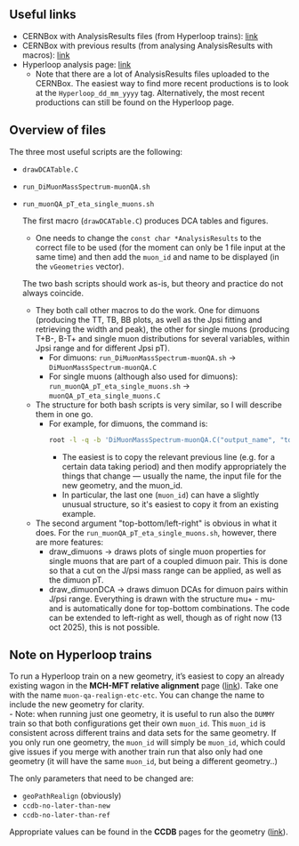 ## Useful links
- CERNBox with AnalysisResults files (from Hyperloop trains): [link](https://cernbox.cern.ch/s/QKzp9k7555DEG4a)
- CERNBox with previous results (from analysing AnalysisResults with macros): [link](https://cernbox.cern.ch/s/grt0xWM5EtEKgdD)
- Hyperloop analysis page: [link](https://alimonitor.cern.ch/hyperloop/view-analysis/51136)  
  - Note that there are a lot of AnalysisResults files uploaded to the CERNBox. The easiest way to find more recent productions is to look at the `Hyperloop_dd_mm_yyyy` tag. Alternatively, the most recent productions can still be found on the Hyperloop page.

## Overview of files
The three most useful scripts are the following:  
- `drawDCATable.C`  
- `run_DiMuonMassSpectrum-muonQA.sh`  
- `run_muonQA_pT_eta_single_muons.sh`  

  The first macro (`drawDCATable.C`) produces DCA tables and figures.  
  - One needs to change the `const char *AnalysisResults` to the correct file to be used (for the moment can only be 1 file input at the same time) and then add the `muon_id` and name to be displayed (in the `vGeometries` vector).

  The two bash scripts should work as-is, but theory and practice do not always coincide.  
  - They both call other macros to do the work. One for dimuons (producing the TT, TB, BB plots, as well as the Jpsi fitting and retrieving the width and peak), the other for single muons (producing T+B-, B-T+ and single muon distributions for several variables, within Jpsi range and for different Jpsi pT).  
    - For dimuons: `run_DiMuonMassSpectrum-muonQA.sh` → `DiMuonMassSpectrum-muonQA.C`  
    - For single muons (although also used for dimuons): `run_muonQA_pT_eta_single_muons.sh` → `muonQA_pT_eta_single_muons.C`  
  - The structure for both bash scripts is very similar, so I will describe them in one go.  
    - For example, for dimuons, the command is:  
      ```bash
      root -l -q -b 'DiMuonMassSpectrum-muonQA.C("output_name", "top-bottom/left-right", "generic/special/dimuons(last one only for the single muon plots)", "input_file_reference_geometry", "muon_id for reference geometry", "input_file_new_geometry", "muon_id for new geometry")'
      ```
      - The easiest is to copy the relevant previous line (e.g. for a certain data taking period) and then modify appropriately the things that change — usually the name, the input file for the new geometry, and the muon_id.  
      - In particular, the last one (`muon_id`) can have a slightly unusual structure, so it's easiest to copy it from an existing example.
  - The second argument "top-bottom/left-right" is obvious in what it does. For the `run_muonQA_pT_eta_single_muons.sh`, however, there are more features:
      - draw_dimuons -> draws plots of single muon properties for single muons that are part of a coupled dimuon pair. This is done so that a cut on the J/psi mass range can be applied, as well as the dimuon pT.
      - draw_dimuonDCA -> draws dimuon DCAs for dimuon pairs within J/psi range. Everything is drawn with the structure mu+ - mu- and is automatically done for top-bottom combinations. The code can be extended to left-right as well, though as of right now (13 oct 2025), this is not possible.

## Note on Hyperloop trains
To run a Hyperloop train on a new geometry, it’s easiest to copy an already existing wagon in the **MCH-MFT relative alignment** page ([link](https://alimonitor.cern.ch/hyperloop/view-analysis/51136)). Take one with the name `muon-qa-realign-etc-etc`. You can change the name to include the new geometry for clarity.  
    - Note: when running just one geometry, it is useful to run also the `DUMMY` train so that both configurations get their own `muon_id`. This `muon_id` is consistent across different trains and data sets for the same geometry. If you only run one geometry, the `muon_id` will simply be `muon_id`, which could give issues if you merge with another train run that also only had one geometry (it will have the same `muon_id`, but being a different geometry..)

The only parameters that need to be changed are:  
- `geoPathRealign` (obviously)  
- `ccdb-no-later-than-new`  
- `ccdb-no-later-than-ref`  

Appropriate values can be found in the **CCDB** pages for the geometry ([link](https://alice-ccdb.cern.ch/browse)).
